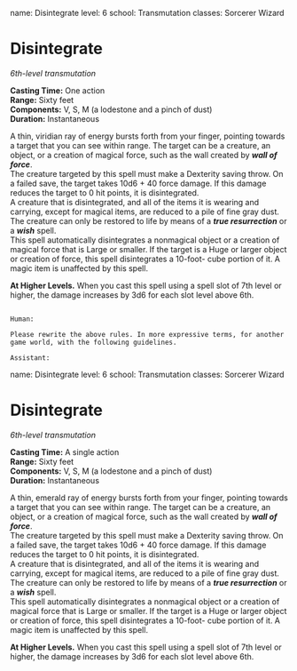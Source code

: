 name: Disintegrate
level: 6
school: Transmutation
classes: Sorcerer
         Wizard

# Disintegrate 
_6th-level transmutation_ 

**Casting Time:** One action    
**Range:** Sixty feet    
**Components:** V, S, M (a lodestone and a pinch of dust)    
**Duration:** Instantaneous 

A thin, viridian ray of energy bursts forth from your finger, pointing towards a target that you can see within range. The target can be a creature, an object, or a creation of magical force, such as the wall created by **_wall of force_**.    
The creature targeted by this spell must make a Dexterity saving throw. On a failed save, the target takes 10d6 + 40 force damage. If this damage reduces the target to 0 hit points, it is disintegrated.    
A creature that is disintegrated, and all of the items it is wearing and carrying, except for magical items, are reduced to a pile of fine gray dust. The creature can only be restored to life by means of a **_true resurrection_** or a **_wish_** spell.    
This spell automatically disintegrates a nonmagical object or a creation of magical force that is Large or smaller. If the target is a Huge or larger object or creation of force, this spell disintegrates a 10-foot- cube portion of it. A magic item is unaffected by this spell. 

**At Higher Levels.** When you cast this spell using a spell slot of 7th level or higher, the damage increases by 3d6 for each slot level above 6th.
```

Human:

Please rewrite the above rules. In more expressive terms, for another game world, with the following guidelines.

Assistant:
```
name: Disintegrate
level: 6
school: Transmutation
classes: Sorcerer
         Wizard

# Disintegrate 
_6th-level transmutation_ 

**Casting Time:** A single action    
**Range:** Sixty feet    
**Components:** V, S, M (a lodestone and a pinch of dust)    
**Duration:** Instantaneous 

A thin, emerald ray of energy bursts forth from your finger, pointing towards a target that you can see within range. The target can be a creature, an object, or a creation of magical force, such as the wall created by **_wall of force_**.    
The creature targeted by this spell must make a Dexterity saving throw. On a failed save, the target takes 10d6 + 40 force damage. If this damage reduces the target to 0 hit points, it is disintegrated.    
A creature that is disintegrated, and all of the items it is wearing and carrying, except for magical items, are reduced to a pile of fine gray dust. The creature can only be restored to life by means of a **_true resurrection_** or a **_wish_** spell.    
This spell automatically disintegrates a nonmagical object or a creation of magical force that is Large or smaller. If the target is a Huge or larger object or creation of force, this spell disintegrates a 10-foot- cube portion of it. A magic item is unaffected by this spell. 

**At Higher Levels.** When you cast this spell using a spell slot of 7th level or higher, the damage increases by 3d6 for each slot level above 6th.
